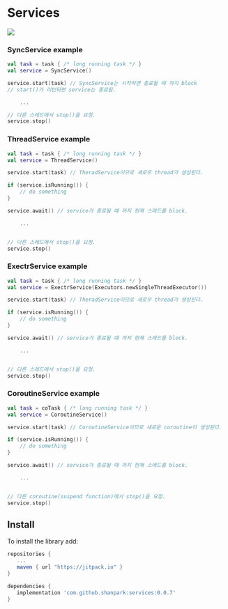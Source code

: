 # Services

[![](https://jitpack.io/v/shanpark/services.svg)](https://jitpack.io/#shanpark/services)

### SyncService example

```kotlin
val task = task { /* long running task */ }
val service = SyncService()

service.start(task) // SyncService는 시작하면 종료될 때 까지 block
// start()가 리턴되면 service는 종료됨.

    ...

// 다른 스레드에서 stop()을 요청.
service.stop()
```
### ThreadService example

```kotlin
val task = task { /* long running task */ }
val service = ThreadService()

service.start(task) // TheradService이므로 새로우 thread가 생성된다.

if (service.isRunning()) {
    // do something
}

service.await() // service가 종료될 때 까지 현재 스레드를 block. 

    ...


// 다른 스레드에서 stop()을 요청.
service.stop()
```

### ExectrService example

```kotlin
val task = task { /* long running task */ }
val service = ExectrService(Executors.newSingleThreadExecutor())

service.start(task) // TheradService이므로 새로우 thread가 생성된다.

if (service.isRunning()) {
    // do something
}

service.await() // service가 종료될 때 까지 현재 스레드를 block. 

    ...


// 다른 스레드에서 stop()을 요청.
service.stop()
```

### CoroutineService example

```kotlin
val task = coTask { /* long running task */ }
val service = CoroutineService()

service.start(task) // CoroutineService이므로 새로운 coroutine이 생성된다.

if (service.isRunning()) {
    // do something
}

service.await() // service가 종료될 때 까지 현재 스레드를 block. 

    ...


// 다른 coroutine(suspend function)에서 stop()을 요청.
service.stop()
```

## Install

To install the library add: 

```gradle
repositories { 
   ...
   maven { url "https://jitpack.io" }
}

dependencies {
   implementation 'com.github.shanpark:services:0.0.7'
}
```
